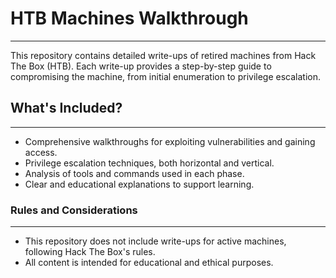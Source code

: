 # HTB Machines Walkthrough
---

This repository contains detailed write-ups of retired machines from Hack The Box (HTB). Each write-up provides a step-by-step guide to compromising the machine, from initial enumeration to privilege escalation.

## What's Included?
---

- Comprehensive walkthroughs for exploiting vulnerabilities and gaining access.
- Privilege escalation techniques, both horizontal and vertical.
- Analysis of tools and commands used in each phase.
- Clear and educational explanations to support learning.

### Rules and Considerations
---
- This repository does not include write-ups for active machines, following Hack The Box's rules.
- All content is intended for educational and ethical purposes.
